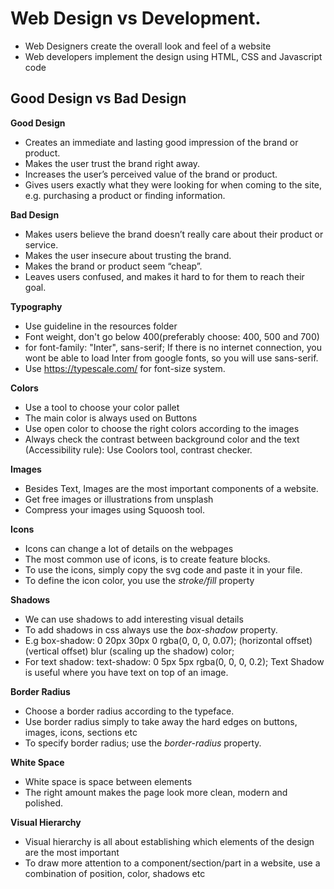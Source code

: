 # Web Design vs Development.

-   Web Designers create the overall look and feel of a website
-   Web developers implement the design using HTML, CSS and Javascript code

## Good Design vs Bad Design

**Good Design**

-   Creates an immediate and lasting good impression of the brand or product.
-   Makes the user trust the brand right away.
-   Increases the user’s perceived value of the brand or product.
-   Gives users exactly what they were looking for when coming to the site, e.g. purchasing a product or finding information.

**Bad Design**

-   Makes users believe the brand doesn’t really care about their product or service.
-   Makes the user insecure about trusting the brand.
-   Makes the brand or product seem “cheap”.
-   Leaves users confused, and makes it hard to for them to reach their goal.

**Typography**

-   Use guideline in the resources folder
-   Font weight, don't go below 400(preferably choose: 400, 500 and 700)
-   for font-family: "Inter", sans-serif; If there is no internet connection, you wont be able to load Inter from google fonts, so you will use sans-serif.
-   Use https://typescale.com/ for font-size system.

**Colors**

-   Use a tool to choose your color pallet
-   The main color is always used on Buttons
-   Use open color to choose the right colors according to the images
-   Always check the contrast between background color and the text (Accessibility rule): Use Coolors tool, contrast checker.

**Images**

-   Besides Text, Images are the most important components of a website.
-   Get free images or illustrations from unsplash
-   Compress your images using Squoosh tool.

**Icons**

-   Icons can change a lot of details on the webpages
-   The most common use of icons, is to create feature blocks.
-   To use the icons, simply copy the svg code and paste it in your file.
-   To define the icon color, you use the _stroke/fill_ property

**Shadows**

-   We can use shadows to add interesting visual details
-   To add shadows in css always use the _box-shadow_ property.
-   E.g box-shadow: 0 20px 30px 0 rgba(0, 0, 0, 0.07); (horizontal offset) (vertical offset) blur (scaling up the shadow) color;
-   For text shadow: text-shadow: 0 5px 5px rgba(0, 0, 0, 0.2); Text Shadow is useful where you have text on top of an image.

**Border Radius**

-   Choose a border radius according to the typeface.
-   Use border radius simply to take away the hard edges on buttons, images, icons, sections etc
-   To specify border radius; use the _border-radius_ property.

**White Space**

-   White space is space between elements
-   The right amount makes the page look more clean, modern and polished.

**Visual Hierarchy**

-   Visual hierarchy is all about establishing which elements of the design are the most important
-   To draw more attention to a component/section/part in a website, use a combination of position, color, shadows etc
